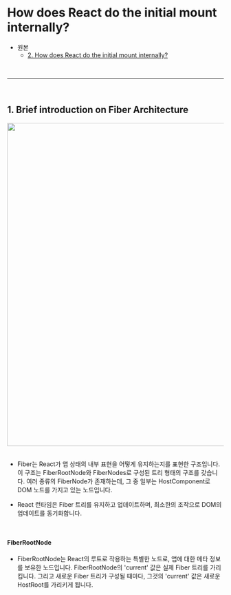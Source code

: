 # How does React do the initial mount internally?

- 원본
  - [2. How does React do the initial mount internally?](https://jser.dev/2023-07-14-initial-mount/)

<br />

---

<br />

## 1. Brief introduction on Fiber Architecture

<img src="https://github.com/muilyang12/react-internals-deep-dive/assets/78548830/b0d0f434-156e-4b03-8c1f-1edc635fbf18" width=750 />

<br />
<br />

- Fiber는 React가 앱 상태의 내부 표현을 어떻게 유지하는지를 표현한 구조입니다. 이 구조는 FiberRootNode와 FiberNodes로 구성된 트리 형태의 구조를 갖습니다. 여러 종류의 FiberNode가 존재하는데, 그 중 일부는 HostComponent로 DOM 노드를 가지고 있는 노드입니다.

- React 런타임은 Fiber 트리를 유지하고 업데이트하며, 최소한의 조작으로 DOM의 업데이트를 동기화합니다.

<br />

#### FiberRootNode

- FiberRootNode는 React의 루트로 작용하는 특별한 노드로, 앱에 대한 메타 정보를 보유한 노드입니다. FiberRootNode의 'current' 값은 실제 Fiber 트리를 가리킵니다. 그리고 새로운 Fiber 트리가 구성될 때마다, 그것의 'current' 값은 새로운 HostRoot를 가리키게 됩니다.
